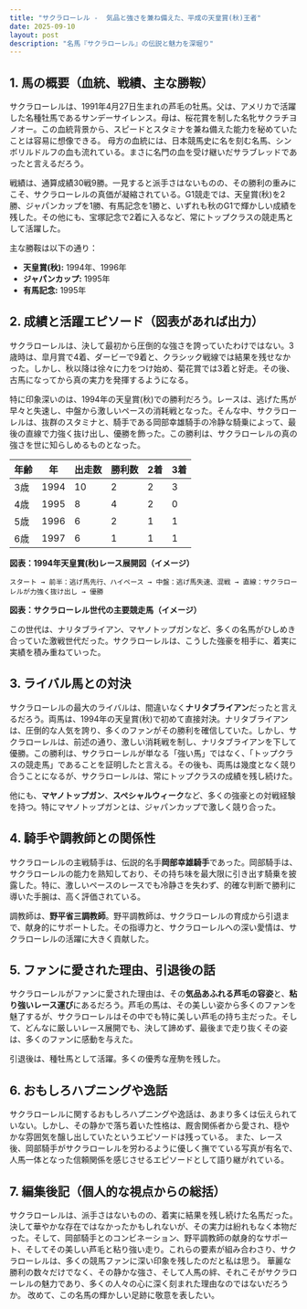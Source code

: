 ```yaml
---
title: "サクラローレル -  気品と強さを兼ね備えた、平成の天皇賞(秋)王者"
date: 2025-09-10
layout: post
description: "名馬『サクラローレル』の伝説と魅力を深堀り"
---
```


## 1. 馬の概要（血統、戦績、主な勝鞍）

サクラローレルは、1991年4月27日生まれの芦毛の牡馬。父は、アメリカで活躍した名種牡馬であるサンデーサイレンス。母は、桜花賞を制した名牝サクラチヨノオー。この血統背景から、スピードとスタミナを兼ね備えた能力を秘めていたことは容易に想像できる。  母方の血統には、日本競馬史に名を刻む名馬、シンボリルドルフの血も流れている。まさに名門の血を受け継いだサラブレッドであったと言えるだろう。

戦績は、通算成績30戦9勝。一見すると派手さはないものの、その勝利の重みにこそ、サクラローレルの真価が凝縮されている。G1競走では、天皇賞(秋)を2勝、ジャパンカップを1勝、有馬記念を1勝と、いずれも秋のG1で輝かしい成績を残した。その他にも、宝塚記念で2着に入るなど、常にトップクラスの競走馬として活躍した。

主な勝鞍は以下の通り：

* **天皇賞(秋):** 1994年、1996年
* **ジャパンカップ:** 1995年
* **有馬記念:** 1995年


## 2. 成績と活躍エピソード（図表があれば出力）

サクラローレルは、決して最初から圧倒的な強さを誇っていたわけではない。3歳時は、皐月賞で4着、ダービーで9着と、クラシック戦線では結果を残せなかった。しかし、秋以降は徐々に力をつけ始め、菊花賞では3着と好走。その後、古馬になってから真の実力を発揮するようになる。

特に印象深いのは、1994年の天皇賞(秋)での勝利だろう。レースは、逃げた馬が早々と失速し、中盤から激しいペースの消耗戦となった。そんな中、サクラローレルは、抜群のスタミナと、騎手である岡部幸雄騎手の冷静な騎乗によって、最後の直線で力強く抜け出し、優勝を飾った。この勝利は、サクラローレルの真の強さを世に知らしめるものとなった。

| 年齢 | 年 | 出走数 | 勝利数 | 2着 | 3着 |
|---|---|---|---|---|---|
| 3歳 | 1994 | 10 | 2 | 2 | 3 |
| 4歳 | 1995 | 8 | 4 | 2 | 0 |
| 5歳 | 1996 | 6 | 2 | 1 | 1 |
| 6歳 | 1997 | 6 | 1 | 1 | 1 |


**図表：1994年天皇賞(秋)レース展開図（イメージ）**

```
スタート → 前半：逃げ馬先行、ハイペース → 中盤：逃げ馬失速、混戦 → 直線：サクラローレルが力強く抜け出し → 優勝
```

**図表：サクラローレル世代の主要競走馬（イメージ）**

この世代は、ナリタブライアン、マヤノトップガンなど、多くの名馬がひしめき合っていた激戦世代だった。サクラローレルは、こうした強豪を相手に、着実に実績を積み重ねていった。


## 3. ライバル馬との対決

サクラローレルの最大のライバルは、間違いなく**ナリタブライアン**だったと言えるだろう。両馬は、1994年の天皇賞(秋)で初めて直接対決。ナリタブライアンは、圧倒的な人気を誇り、多くのファンがその勝利を確信していた。しかし、サクラローレルは、前述の通り、激しい消耗戦を制し、ナリタブライアンを下して優勝。この勝利は、サクラローレルが単なる「強い馬」ではなく、「トップクラスの競走馬」であることを証明したと言える。その後も、両馬は幾度となく競り合うことになるが、サクラローレルは、常にトップクラスの成績を残し続けた。

他にも、**マヤノトップガン**、**スペシャルウィーク**など、多くの強豪との対戦経験を持つ。特にマヤノトップガンとは、ジャパンカップで激しく競り合った。


## 4. 騎手や調教師との関係性

サクラローレルの主戦騎手は、伝説的名手**岡部幸雄騎手**であった。岡部騎手は、サクラローレルの能力を熟知しており、その持ち味を最大限に引き出す騎乗を披露した。特に、激しいペースのレースでも冷静さを失わず、的確な判断で勝利に導いた手腕は、高く評価されている。

調教師は、**野平省三調教師**。野平調教師は、サクラローレルの育成から引退まで、献身的にサポートした。その指導力と、サクラローレルへの深い愛情は、サクラローレルの活躍に大きく貢献した。


## 5. ファンに愛された理由、引退後の話

サクラローレルがファンに愛された理由は、その**気品あふれる芦毛の容姿**と、**粘り強いレース運び**にあるだろう。芦毛の馬は、その美しい姿から多くのファンを魅了するが、サクラローレルはその中でも特に美しい芦毛の持ち主だった。そして、どんなに厳しいレース展開でも、決して諦めず、最後まで走り抜くその姿は、多くのファンに感動を与えた。

引退後は、種牡馬として活躍。多くの優秀な産駒を残した。


## 6. おもしろハプニングや逸話

サクラローレルに関するおもしろハプニングや逸話は、あまり多くは伝えられていない。しかし、その静かで落ち着いた性格は、厩舎関係者から愛され、穏やかな雰囲気を醸し出していたというエピソードは残っている。  また、レース後、岡部騎手がサクラローレルを労わるように優しく撫でている写真が有名で、人馬一体となった信頼関係を感じさせるエピソードとして語り継がれている。


## 7. 編集後記（個人的な視点からの総括）

サクラローレルは、派手さはないものの、着実に結果を残し続けた名馬だった。決して華やかな存在ではなかったかもしれないが、その実力は紛れもなく本物だった。そして、岡部騎手とのコンビネーション、野平調教師の献身的なサポート、そしてその美しい芦毛と粘り強い走り。これらの要素が組み合わさり、サクラローレルは、多くの競馬ファンに深い印象を残したのだと私は思う。  華麗な勝利の数々だけでなく、その静かな強さ、そして人馬の絆、それこそがサクラローレルの魅力であり、多くの人々の心に深く刻まれた理由なのではないだろうか。  改めて、この名馬の輝かしい足跡に敬意を表したい。
